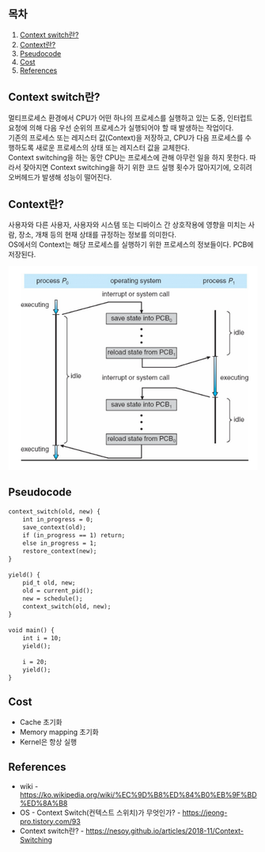 ## 목차

1. [Context switch란?](#context-switch란)
2. [Context란?](#context란)
3. [Pseudocode](#pseudocode)
4. [Cost](#cost)
5. [References](#references)

## Context switch란?
멀티프로세스 환경에서 CPU가 어떤 하나의 프로세스를 실행하고 있는 도중, 인터럽트 요청에 의해 다음 우선 순위의 프로세스가 실행되어야 할 때 발생하는 작업이다. \
기존의 프로세스 또는 레지스터 값(Context)을 저장하고, CPU가 다음 프로세스를 수행하도록 새로운 프로세스의 상태 또는 레지스터 값을 교체한다. \
Context switching을 하는 동안 CPU는 프로세스에 관해 아무런 일을 하지 못한다. 따라서 잦아지면 Context switching을 하기 위한 코드 실행 횟수가 많아지기에, 오히려 오버헤드가 발생해 성능이 떨어진다.

## Context란?
사용자와 다른 사용자, 사용자와 시스템 또는 디바이스 간 상호작용에 영향을 미치는 사람, 장소, 개채 등의 현재 상태를 규정하는 정보를 의미한다. \
OS에서의 Context는 해당 프로세스를 실행하기 위한 프로세스의 정보들이다. PCB에 저장된다. 

![](../../image/process/context%20switch.png)

## Pseudocode
```
context_switch(old, new) {
    int in_progress = 0;
    save_context(old);
    if (in_progress == 1) return;
    else in_progress = 1;
    restore_context(new);
}

yield() {
    pid_t old, new;
    old = current_pid();
    new = schedule();
    context_switch(old, new);
}

void main() {
    int i = 10;
    yield();

    i = 20;
    yield();
}
```
## Cost
* Cache 초기화
* Memory mapping 초기화
* Kernel은 항상 실행

## References
* wiki - https://ko.wikipedia.org/wiki/%EC%9D%B8%ED%84%B0%EB%9F%BD%ED%8A%B8
* OS - Context Switch(컨텍스트 스위치)가 무엇인가? - https://jeong-pro.tistory.com/93
* Context switch란? - https://nesoy.github.io/articles/2018-11/Context-Switching